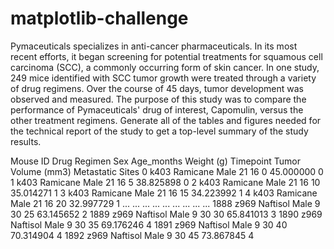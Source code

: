 # matplotlib-challenge
Pymaceuticals specializes in anti-cancer pharmaceuticals. In its most recent efforts, it began screening for potential treatments for squamous cell carcinoma (SCC), a commonly occurring form of skin cancer. In one study, 249 mice identified with SCC tumor growth were treated through a variety of drug regimens. Over the course of 45 days, tumor development was observed and measured. The purpose of this study was to compare the performance of Pymaceuticals' drug of interest, Capomulin, versus the other treatment regimens. Generate all of the tables and figures needed for the technical report of the study to get a top-level summary of the study results.

Mouse ID	Drug Regimen	Sex	Age_months	Weight (g)	Timepoint	Tumor Volume (mm3)	Metastatic Sites
0	k403	Ramicane	Male	21	16	0	45.000000	0
1	k403	Ramicane	Male	21	16	5	38.825898	0
2	k403	Ramicane	Male	21	16	10	35.014271	1
3	k403	Ramicane	Male	21	16	15	34.223992	1
4	k403	Ramicane	Male	21	16	20	32.997729	1
...	...	...	...	...	...	...	...	...
1888	z969	Naftisol	Male	9	30	25	63.145652	2
1889	z969	Naftisol	Male	9	30	30	65.841013	3
1890	z969	Naftisol	Male	9	30	35	69.176246	4
1891	z969	Naftisol	Male	9	30	40	70.314904	4
1892	z969	Naftisol	Male	9	30	45	73.867845	4
